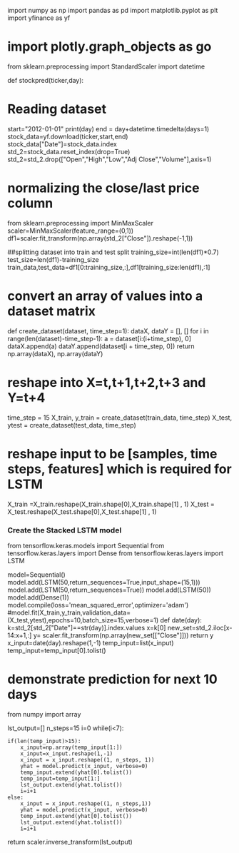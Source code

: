 import numpy as np
import pandas as pd
import matplotlib.pyplot as plt
import yfinance as yf
# import plotly.graph_objects as go
from sklearn.preprocessing import StandardScaler
import datetime

def stockpred(ticker,day):
# Reading dataset
   start="2012-01-01"
   print(day)
   end = day+datetime.timedelta(days=1)
   stock_data=yf.download(ticker,start,end)
   stock_data["Date"]=stock_data.index
   std_2=stock_data.reset_index(drop=True)
   std_2=std_2.drop(["Open","High","Low","Adj Close","Volume"],axis=1)

# normalizing the close/last price column
   from sklearn.preprocessing import MinMaxScaler
   scaler=MinMaxScaler(feature_range=(0,1))
   df1=scaler.fit_transform(np.array(std_2["Close"]).reshape(-1,1))

##splitting dataset into train and test split
   training_size=int(len(df1)*0.7)
   test_size=len(df1)-training_size
   train_data,test_data=df1[0:training_size,:],df1[training_size:len(df1),:1]
# convert an array of values into a dataset matrix
   def create_dataset(dataset, time_step=1):
	   dataX, dataY = [], []
	   for i in range(len(dataset)-time_step-1):
		    a = dataset[i:(i+time_step), 0]   
		    dataX.append(a)
		    dataY.append(dataset[i + time_step, 0])
	   return np.array(dataX), np.array(dataY)
# reshape into X=t,t+1,t+2,t+3 and Y=t+4
   time_step = 15
   X_train, y_train = create_dataset(train_data, time_step)
   X_test, ytest = create_dataset(test_data, time_step)
# reshape input to be [samples, time steps, features] which is required for LSTM
   X_train =X_train.reshape(X_train.shape[0],X_train.shape[1] , 1)
   X_test = X_test.reshape(X_test.shape[0],X_test.shape[1] , 1)
### Create the Stacked LSTM model

   from tensorflow.keras.models import Sequential
   from tensorflow.keras.layers import Dense
   from tensorflow.keras.layers import LSTM

   model=Sequential()
   model.add(LSTM(50,return_sequences=True,input_shape=(15,1)))
   model.add(LSTM(50,return_sequences=True))
   model.add(LSTM(50))
   model.add(Dense(1))
   model.compile(loss='mean_squared_error',optimizer='adam')
#model.fit(X_train,y_train,validation_data=(X_test,ytest),epochs=10,batch_size=15,verbose=1)
   def date(day):
     k=std_2[std_2["Date"]==str(day)].index.values
     x=k[0]
     new_set=std_2.iloc[x-14:x+1,:]
     y= scaler.fit_transform(np.array(new_set[["Close"]]))
     return y
   x_input=date(day).reshape(1,-1)
   temp_input=list(x_input)
   temp_input=temp_input[0].tolist()

# demonstrate prediction for next 10 days
   from numpy import array

   lst_output=[]
   n_steps=15
   i=0
   while(i<7):
    
    if(len(temp_input)>15):
        x_input=np.array(temp_input[1:])
        x_input=x_input.reshape(1,-1)
        x_input = x_input.reshape((1, n_steps, 1))
        yhat = model.predict(x_input, verbose=0)
        temp_input.extend(yhat[0].tolist())
        temp_input=temp_input[1:]
        lst_output.extend(yhat.tolist())
        i=i+1
    else:
        x_input = x_input.reshape((1, n_steps,1))
        yhat = model.predict(x_input, verbose=0)
        temp_input.extend(yhat[0].tolist())
        lst_output.extend(yhat.tolist())
        i=i+1
   return scaler.inverse_transform(lst_output)
